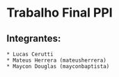 # Trabalho Final PPI

## Integrantes:
    * Lucas Cerutti
    * Mateus Herrera (mateusherrera)
    * Maycon Douglas (mayconbaptista)
